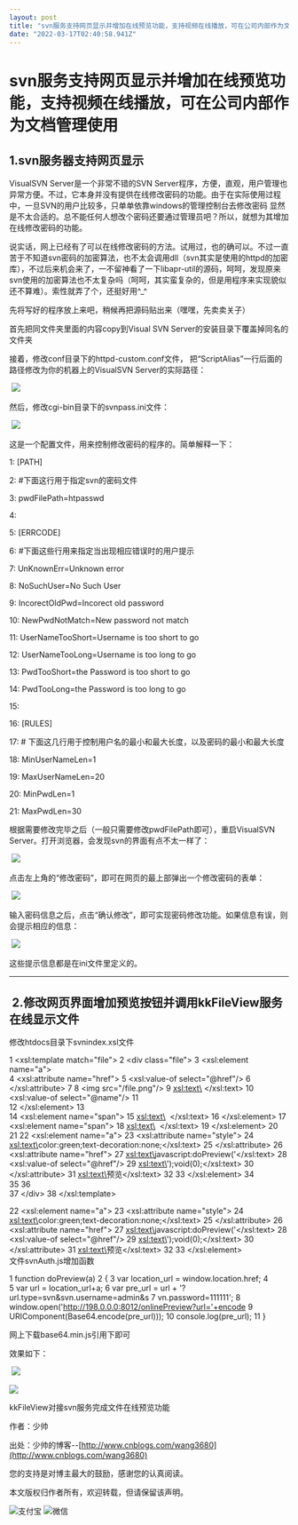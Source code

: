 ```yaml
---
layout: post
title: "svn服务支持网页显示并增加在线预览功能，支持视频在线播放，可在公司内部作为文档管理使用"
date: "2022-03-17T02:40:58.941Z"
---
```

svn服务支持网页显示并增加在线预览功能，支持视频在线播放，可在公司内部作为文档管理使用
============================================

1.svn服务器支持网页显示
--------------

VisualSVN Server是一个非常不错的SVN Server程序，方便，直观，用户管理也异常方便。不过，它本身并没有提供在线修改密码的功能。由于在实际使用过程中，一旦SVN的用户比较多，只单单依靠windows的管理控制台去修改密码 显然是不太合适的。总不能任何人想改个密码还要通过管理员吧？所以，就想为其增加在线修改密码的功能。

说实话，网上已经有了可以在线修改密码的方法。试用过，也的确可以。不过一直苦于不知道svn密码的加密算法，也不太会调用dll（svn其实是使用的httpd的加密库），不过后来机会来了，一不留神看了一下libapr-util的源码，呵呵，发现原来svn使用的加密算法也不太复杂吗（呵呵，其实蛮复杂的，但是用程序来实现貌似还不算难）。索性就弄了个，还挺好用^\_^

先将写好的程序放上来吧，稍候再把源码贴出来（嘿嘿，先卖卖关子）

首先把同文件夹里面的内容copy到Visual SVN Server的安装目录下覆盖掉同名的文件夹

接着，修改conf目录下的httpd-custom.conf文件， 把“ScriptAlias”一行后面的路径修改为你的机器上的VisualSVN Server的实际路径：

 ![](https://img2022.cnblogs.com/blog/479631/202203/479631-20220317101115854-1340107230.png)

然后，修改cgi-bin目录下的svnpass.ini文件：

 ![](https://img2022.cnblogs.com/blog/479631/202203/479631-20220317101125962-689824705.png)

这是一个配置文件，用来控制修改密码的程序的。简单解释一下：

 1: \[PATH\]

 2: #下面这行用于指定svn的密码文件

 3: pwdFilePath=htpasswd

 4: 

 5: \[ERRCODE\]

 6: #下面这些行用来指定当出现相应错误时的用户提示

 7: UnKnownErr=Unknown error

 8: NoSuchUser=No Such User

 9: IncorectOldPwd=Incorect old password

 10: NewPwdNotMatch=New password not match

 11: UserNameTooShort=Username is too short to go

 12: UserNameTooLong=Username is too long to go

 13: PwdTooShort=the Password is too short to go

 14: PwdTooLong=the Password is too long to go

 15: 

 16: \[RULES\]

 17: # 下面这几行用于控制用户名的最小和最大长度，以及密码的最小和最大长度

 18: MinUserNameLen=1

 19: MaxUserNameLen=20

 20: MinPwdLen=1

 21: MaxPwdLen=30

根据需要修改完毕之后（一般只需要修改pwdFilePath即可），重启VisualSVN Server。打开浏览器，会发现svn的界面有点不太一样了：

 ![](https://img2022.cnblogs.com/blog/479631/202203/479631-20220317101139075-1277854021.png)

点击左上角的“修改密码”，即可在网页的最上部弹出一个修改密码的表单：

 ![](https://img2022.cnblogs.com/blog/479631/202203/479631-20220317101144804-1396213978.png)

输入密码信息之后，点击“确认修改”，即可实现密码修改功能。如果信息有误，则会提示相应的信息：

 ![](https://img2022.cnblogs.com/blog/479631/202203/479631-20220317101151410-2121451422.png)

这些提示信息都是在ini文件里定义的。

* * *

 2.修改网页界面增加预览按钮并调用kkFileView服务在线显示文件
------------------------------------

修改htdocs目录下svnindex.xsl文件

 1 <xsl:template match\="file"\>
 2     <div class\="file"\>
 3       <xsl:element name\="a"\>            
 4         <xsl:attribute name\="href"\>
 5           <xsl:value-of select\="@href"/>
 6         </xsl:attribute\>
 7 
 8         <img src\="/file.png"/>
 9         <xsl:text\>&#160;</xsl:text\>
10         <xsl:value-of select\="@name"/>
11         
12       </xsl:element\>
13       
14       <xsl:element name\="span"\>
15           <xsl:text\> &#160;</xsl:text\>
16       </xsl:element\>
17       <xsl:element name\="span"\>
18           <xsl:text\> &#160;</xsl:text\>
19       </xsl:element\>
20       
21 
22        <xsl:element name\="a"\>
23        <xsl:attribute name\="style"\>
24               <xsl:text\>color:green;text-decoration:none;</xsl:text\>
25        </xsl:attribute\>
26         <xsl:attribute name\="href"\>
27               <xsl:text\>javascript:doPreview('</xsl:text\>
28               <xsl:value-of select\="@href"/>
29               <xsl:text\>');void(0);</xsl:text\>
30         </xsl:attribute\>
31         <xsl:text\>预览</xsl:text\>
32 
33        </xsl:element\>
34       
35 
36       
37     </div\>
38   </xsl:template\>

22        <xsl:element name\="a"\>
23        <xsl:attribute name\="style"\>
24               <xsl:text\>color:green;text-decoration:none;</xsl:text\>
25        </xsl:attribute\>
26         <xsl:attribute name\="href"\>
27               <xsl:text\>javascript:doPreview('</xsl:text\>
28               <xsl:value-of select\="@href"/>
29               <xsl:text\>');void(0);</xsl:text\>
30         </xsl:attribute\>
31         <xsl:text\>预览</xsl:text\>
32 
33        </xsl:element\>  
文件svnAuth.js增加函数

 1 function doPreview(a) 2 { 
 3     var location\_url = window.location.href; 4     
 5     var url = location\_url+a;
 6     var pre\_url = url + '?url.type=svn&svn.username=admin&s
 7 vn.password=111111';
 8     window.open('http://198.0.0.0:8012/onlinePreview?url='+encode
 9 URIComponent(Base64.encode(pre\_url)));
10 console.log(pre\_url);
11 }

网上下载base64.min.js引用下即可

效果如下：

 ![](https://img2022.cnblogs.com/blog/479631/202203/479631-20220317103225202-2037121383.png)

![](https://img2022.cnblogs.com/blog/479631/202203/479631-20220317103437622-478555555.png)

kkFileView对接svn服务完成文件在线预览功能[  
](https://www.cnblogs.com/wang3680/p/16009777.html "wang3680")

[](#)[](# "分享到QQ空间")[](# "分享到新浪微博")[](# "分享到腾讯微博")[](# "分享到人人网")[](# "分享到微信")

作者：少帅

出处：少帅的博客--[http://www.cnblogs.com/wang3680](http://www.cnblogs.com/wang3680)

您的支持是对博主最大的鼓励，感谢您的认真阅读。

本文版权归作者所有，欢迎转载，但请保留该声明。

![](https://images.cnblogs.com/cnblogs_com/wang3680/1880988/o_201113031241%E5%BE%AE%E4%BF%A1%E5%9B%BE%E7%89%87_20201113111211.jpg)支付宝 ![](https://images.cnblogs.com/cnblogs_com/wang3680/1881010/o_201113034037%E5%BE%AE%E4%BF%A1%E5%9B%BE%E7%89%87_20201113113928.png)微信